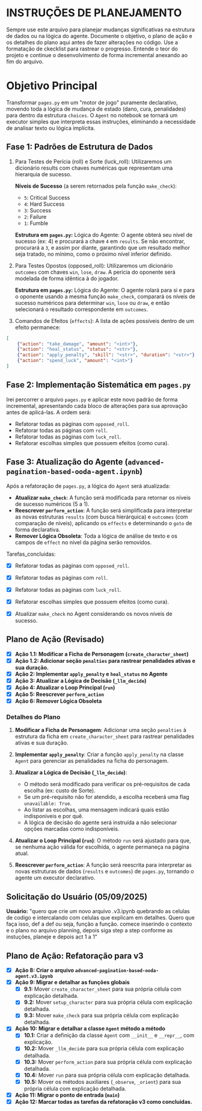 # INSTRUÇÕES DE PLANEJAMENTO

Sempre use este arquivo para planejar mudanças significativas na estrutura de dados ou na lógica do agente. Documente o objetivo, o plano de ação e os detalhes do plano aqui antes de fazer alterações no código. Use a formatação de ckecklist para rastrear o progresso. Entende o teor do projeto e continue o desenvolvimento de forma incremental anexando ao fim do arquivo.

# Objetivo Principal

Transformar `pages.py` em um "motor de jogo" puramente declarativo, movendo toda a lógica de mudança de estado (dano, cura, penalidades) para dentro da estrutura `choices`. O `Agent` no notebook se tornará um executor simples que interpreta essas instruções, eliminando a necessidade de analisar texto ou lógica implícita.

## Fase 1: Padrões de Estrutura de Dados

1. Para Testes de Perícia (roll) e Sorte (luck_roll): Utilizaremos um dicionário results com chaves numéricas que representam uma hierarquia de sucesso.

    **Níveis de Sucesso** (a serem retornados pela função `make_check`):
    - `5`: Critical Success
    - `4`: Hard Success
    - `3`: Success
    - `2`: Failure
    - `1`: Fumble

    **Estrutura em `pages.py`:**
    Lógica do Agente: O agente obterá seu nível de sucesso (ex: 4) e procurará a chave `4` em `results`. Se não encontrar, procurará a `3`, e assim por diante, garantindo que um resultado melhor seja tratado, no mínimo, como o próximo nível inferior definido.

2. Para Testes Opostos (opposed_roll): Utilizaremos um dicionário `outcomes` com chaves `win`, `lose`, `draw`. A perícia do oponente será modelada de forma idêntica à do jogador.

    **Estrutura em `pages.py`:**
    Lógica do Agente: O agente rolará para si e para o oponente usando a mesma função `make_check`, comparará os níveis de sucesso numéricos para determinar `win`, `lose` ou `draw`, e então selecionará o resultado correspondente em `outcomes`.

3. Comandos de Efeitos (`effects`): A lista de ações possíveis dentro de um efeito permanece:
```json
[
    {"action": "take_damage", "amount": "<int>"},
    {"action": "heal_status", "status": "<str>"},
    {"action": "apply_penalty", "skill": "<str>", "duration": "<str>"},
    {"action": "spend_luck", "amount": "<int>"}
]
```

## Fase 2: Implementação Sistemática em `pages.py`

Irei percorrer o arquivo `pages.py` e aplicar este novo padrão de forma incremental, apresentando cada bloco de alterações para sua aprovação antes de aplicá-las. A ordem será:

- Refatorar todas as páginas com `opposed_roll`.
- Refatorar todas as páginas com `roll`.
- Refatorar todas as páginas com `luck_roll`.
- Refatorar escolhas simples que possuem efeitos (como cura).

## Fase 3: Atualização do Agente (`advanced-pagination-based-ooda-agent.ipynb`)

Após a refatoração de `pages.py`, a lógica do `Agent` será atualizada:

- **Atualizar `make_check`**: A função será modificada para retornar os níveis de sucesso numéricos (5 a 1).
- **Reescrever `perform_action`**: A função será simplificada para interpretar as novas estruturas `results` (com busca hierárquica) e `outcomes` (com comparação de níveis), aplicando os `effects` e determinando o `goto` de forma declarativa.
- **Remover Lógica Obsoleta**: Toda a lógica de análise de texto e os campos de `effect` no nível da página serão removidos.

Tarefas_concluidas:
- [x] Refatorar todas as páginas com `opposed_roll`.
- [x] Refatorar todas as páginas com `roll`.
- [x] Refatorar todas as páginas com `luck_roll`.
- [x] Refatorar escolhas simples que possuem efeitos (como cura).
- [x] Atualizar `make_check` no Agent considerando os novos níveis de sucesso.


## Plano de Ação (Revisado)

- [x] **Ação 1.1: Modificar a Ficha de Personagem (`create_character_sheet`)**
- [x] **Ação 1.2: Adicionar seção `penalties` para rastrear penalidades ativas e sua duração.**
- [x] **Ação 2: Implementar `apply_penalty` e `heal_status` no Agente**
- [x] **Ação 3: Atualizar a Lógica de Decisão (`_llm_decide`)**
- [x] **Ação 4: Atualizar o Loop Principal (`run`)**
- [x] **Ação 5: Reescrever `perform_action`**
- [x] **Ação 6: Remover Lógica Obsoleta**

### Detalhes do Plano

1.  **Modificar a Ficha de Personagem**: Adicionar uma seção `penalties` à estrutura da ficha em `create_character_sheet` para rastrear penalidades ativas e sua duração.

2.  **Implementar `apply_penalty`**: Criar a função `apply_penalty` na classe `Agent` para gerenciar as penalidades na ficha do personagem.

3.  **Atualizar a Lógica de Decisão (`_llm_decide`)**:
    *   O método será modificado para verificar os pré-requisitos de cada escolha (ex: custo de Sorte).
    *   Se um pré-requisito não for atendido, a escolha receberá uma flag `unavailable: True`.
    *   Ao listar as escolhas, uma mensagem indicará quais estão indisponíveis e por quê.
    *   A lógica de decisão do agente será instruída a não selecionar opções marcadas como indisponíveis.

4.  **Atualizar o Loop Principal (`run`)**: O método `run` será ajustado para que, se nenhuma ação válida for escolhida, o agente permaneça na página atual.

5.  **Reescrever `perform_action`**: A função será reescrita para interpretar as novas estruturas de dados (`results` e `outcomes`) de `pages.py`, tornando o agente um executor declarativo.

## Solicitação do Usuário (05/09/2025)

**Usuário:** "quero que crie um novo arquivo .v3.ipynb quebrando as celulas de codigo e intercalando com celulas que explicam em detalhes. Quero que faça isso, def a def ou seja, função a função. comece inserindo o contexto e o plano no arquivo planning, depois siga step a step conforme as instuções, planeje e depois act 1 a 1"

## Plano de Ação: Refatoração para v3

- [x] **Ação 8: Criar o arquivo `advanced-pagination-based-ooda-agent.v3.ipynb`**
- [x] **Ação 9: Migrar e detalhar as funções globais**
    - [x] **9.1:** Mover `create_character_sheet` para sua própria célula com explicação detalhada.
    - [x] **9.2:** Mover `setup_character` para sua própria célula com explicação detalhada.
    - [x] **9.3:** Mover `make_check` para sua própria célula com explicação detalhada.
- [x] **Ação 10: Migrar e detalhar a classe `Agent` método a método**
    - [x] **10.1:** Criar a definição da classe `Agent` com `__init__` e `__repr__`, com explicação.
    - [x] **10.2:** Mover `_llm_decide` para sua própria célula com explicação detalhada.
    - [x] **10.3:** Mover `perform_action` para sua própria célula com explicação detalhada.
    - [x] **10.4:** Mover `run` para sua própria célula com explicação detalhada.
    - [x] **10.5:** Mover os métodos auxiliares (`_observe`, `_orient`) para sua própria célula com explicação detalhada.
- [x] **Ação 11: Migrar o ponto de entrada (`main`)**
- [x] **Ação 12: Marcar todas as tarefas da refatoração v3 como concluídas.**